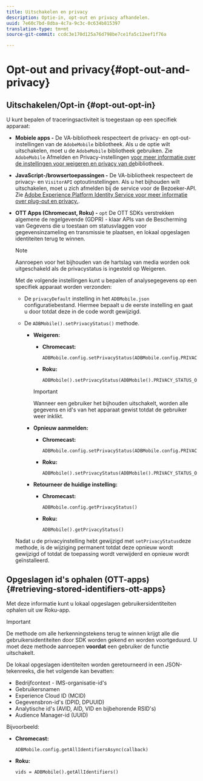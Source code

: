```yaml
---
title: Uitschakelen en privacy
description: Optie-in, opt-out en privacy afhandelen.
uuid: 7e60c7bd-8dba-4c7a-9c3c-0c634b815397
translation-type: tm+mt
source-git-commit: ccdc3e170d125a76d798be7ce1fa5c12eef1f76a

---
```



# Opt-out and privacy{#opt-out-and-privacy}

## Uitschakelen/Opt-in {#opt-out-opt-in}

U kunt bepalen of traceringsactiviteit is toegestaan op een specifiek apparaat:

* **Mobiele apps -** De VA-bibliotheek respecteert de privacy- en opt-out-instellingen van de `AdobeMobile` bibliotheek. Als u de optie wilt uitschakelen, moet u de `AdobeMobile` bibliotheek gebruiken. Zie `AdobeMobile` Afmelden en Privacy-instellingen [voor meer informatie over de instellingen voor weigeren en privacy van de](https://docs.adobe.com/content/help/en/mobile-services/android/gdpr-privacy-android/privacy.html)bibliotheek.
* **JavaScript-/browsertoepassingen -** De VA-bibliotheek respecteert de privacy- en `VisitorAPI` optoutinstellingen. Als u het bijhouden wilt uitschakelen, moet u zich afmelden bij de service voor de Bezoeker-API. Zie [Adobe Experience Platform Identity Service voor meer informatie over plug-out en privacy.](https://docs.adobe.com/content/help/en/id-service/using/home.html).
* **OTT Apps (Chromecast, Roku) -** `opt` De OTT SDKs verstrekken algemene de regelgevende (GDPR) - klaar APIs van de Bescherming van Gegevens die u toestaan om statusvlaggen voor gegevensinzameling en transmissie te plaatsen, en lokaal opgeslagen identiteiten terug te winnen.

   >[!NOTE]
   >
   >Aanroepen voor het bijhouden van de hartslag van media worden ook uitgeschakeld als de privacystatus is ingesteld op Weigeren.

   Met de volgende instellingen kunt u bepalen of analysegegevens op een specifiek apparaat worden verzonden:

   * De `privacyDefault` instelling in het `ADBMobile.json` configuratiebestand. Hiermee bepaalt u de eerste instelling en gaat u door totdat deze in de code wordt gewijzigd.

   * De `ADBMobile().setPrivacyStatus()` methode.

      * **Weigeren:**

         * **Chromecast:**

            ```
            ADBMobile.config.setPrivacyStatus(ADBMobile.config.PRIVACY_STATUS_OPT_OUT)
            ```

         * **Roku:**

            ```
            ADBMobile().setPrivacyStatus(ADBMobile().PRIVACY_STATUS_OPT_OUT)
            ```
         >[!IMPORTANT]
         >
         >Wanneer een gebruiker het bijhouden uitschakelt, worden alle gegevens en id&#39;s van het apparaat gewist totdat de gebruiker weer inklikt.

      * **Opnieuw aanmelden:**

         * **Chromecast:**

            ```
            ADBMobile.config.setPrivacyStatus(ADBMobile.config.PRIVACY_STATUS_OPT_IN)
            ```

         * **Roku:**

            ```
            ADBMobile().setPrivacyStatus(ADBMobile().PRIVACY_STATUS_OPT_IN)
            ```
      * **Retourneer de huidige instelling:**

         * **Chromecast:**

            ```
            ADBMobile.config.getPrivacyStatus()
            ```

         * **Roku:**

            ```
            ADBMobile().getPrivacyStatus()
            ```
   Nadat u de privacyinstelling hebt gewijzigd met `setPrivacyStatus`deze methode, is de wijziging permanent totdat deze opnieuw wordt gewijzigd of totdat de toepassing wordt verwijderd en opnieuw wordt geïnstalleerd.

## Opgeslagen id&#39;s ophalen (OTT-apps) {#retrieving-stored-identifiers-ott-apps}

Met deze informatie kunt u lokaal opgeslagen gebruikersidentiteiten ophalen uit uw Roku-app.

>[!IMPORTANT]
>
>De methode om alle herkenningstekens terug te winnen krijgt alle die gebruikersidentiteiten door SDK worden gekend en worden voortgeduurd. U moet deze methode aanroepen **voordat** een gebruiker de functie uitschakelt.

De lokaal opgeslagen identiteiten worden geretourneerd in een JSON-tekenreeks, die het volgende kan bevatten:

* Bedrijfcontext - IMS-organisatie-id&#39;s
* Gebruikersnamen
* Experience Cloud ID (MCID)
* Gegevensbron-id&#39;s (DPID, DPUUID)
* Analytische id&#39;s (AVID, AID, VID en bijbehorende RSID&#39;s)
* Audience Manager-id (UUID)

Bijvoorbeeld:

* **Chromecast:**

   ```
   ADBMobile.config.getAllIdentifiersAsync(callback)
   ```

* **Roku:**

   ```
   vids = ADBMobile().getAllIdentifiers()
   ```


